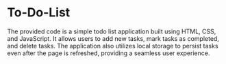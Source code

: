 # To-Do-List
  The provided code is a simple todo list application built using HTML, CSS, and JavaScript. It allows users to add new tasks, mark tasks as completed, and delete tasks. The application also utilizes local storage to persist tasks even after the page is refreshed, providing a seamless user experience.
